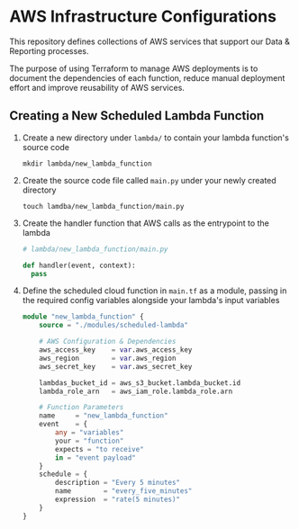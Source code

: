 # AWS Infrastructure Configurations

This repository defines collections of AWS services that support our Data & Reporting processes.

The purpose of using Terraform to manage AWS deployments is to document the dependencies of each function, reduce manual deployment effort and improve reusability of AWS services.

## Creating a New Scheduled Lambda Function

1. Create a new directory under `lambda/` to contain your lambda function's source code
    ```
    mkdir lambda/new_lambda_function
    ```

2. Create the source code file called `main.py` under your newly created directory
    ```
    touch lamdba/new_lambda_function/main.py
    ```

3. Create the handler function that AWS calls as the entrypoint to the lambda
    ```python
    # lambda/new_lambda_function/main.py

    def handler(event, context):
      pass
    ```

4. Define the scheduled cloud function in `main.tf` as a module, passing in the required config variables alongside your lambda's input variables
    ```tf
    module "new_lambda_function" {
        source = "./modules/scheduled-lambda"

        # AWS Configuration & Dependencies
        aws_access_key    = var.aws_access_key
        aws_region        = var.aws_region
        aws_secret_key    = var.aws_secret_key

        lambdas_bucket_id = aws_s3_bucket.lambda_bucket.id
        lambda_role_arn   = aws_iam_role.lambda_role.arn

        # Function Parameters
        name     = "new_lambda_function"
        event    = {
            any = "variables"
            your = "function"
            expects = "to receive"
            in = "event payload"
        }
        schedule = {
            description = "Every 5 minutes"
            name        = "every_five_minutes"
            expression  = "rate(5 minutes)"
        }
    }
    ```
